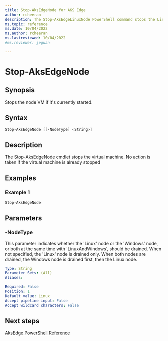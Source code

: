 ```yaml
---
title: Stop-AksEdgeNode for AKS Edge
author: rcheeran
description: The Stop-AksEdgeLinuxNode PowerShell command stops the Linux node VM
ms.topic: reference
ms.date: 10/04/2022
ms.author: rcheeran 
ms.lastreviewed: 10/04/2022
#ms.reviewer: jeguan

---
```


# Stop-AksEdgeNode

## Synopsis
Stops the node VM if it's currently started.

## Syntax

```powershell
Stop-AksEdgeNode [[-NodeType] <String>]
```

## Description
The Stop-AksEdgeNode cmdlet stops the virtual machine.
No action is taken if the virtual machine is already stopped

## Examples

### Example 1
```powershell
Stop-AksEdgeNode
```

## Parameters

### -NodeType

This parameter indicates whether the 'Linux' node or the 'Windows' node, or both at the same time with
'LinuxAndWindows', should be drained.
When not specified, the 'Linux' node is drained only.
When both nodes are drained, the Windows node is drained first, then the Linux node.

```yaml
Type: String
Parameter Sets: (All)
Aliases:

Required: False
Position: 1
Default value: Linux
Accept pipeline input: False
Accept wildcard characters: False
```

## Next steps

[AksEdge PowerShell Reference](./index.md)
